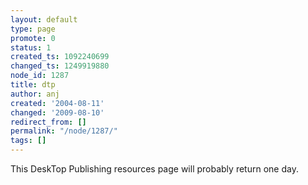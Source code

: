 ```yaml
---
layout: default
type: page
promote: 0
status: 1
created_ts: 1092240699
changed_ts: 1249919880
node_id: 1287
title: dtp
author: anj
created: '2004-08-11'
changed: '2009-08-10'
redirect_from: []
permalink: "/node/1287/"
tags: []
---
```

This DeskTop Publishing resources page will probably return one day.
